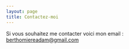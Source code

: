 ```yaml
---
layout: page
title: Contactez-moi
---
```


Si vous souhaitez me contacter voici mon email : berthomiereadam@gmail.com
